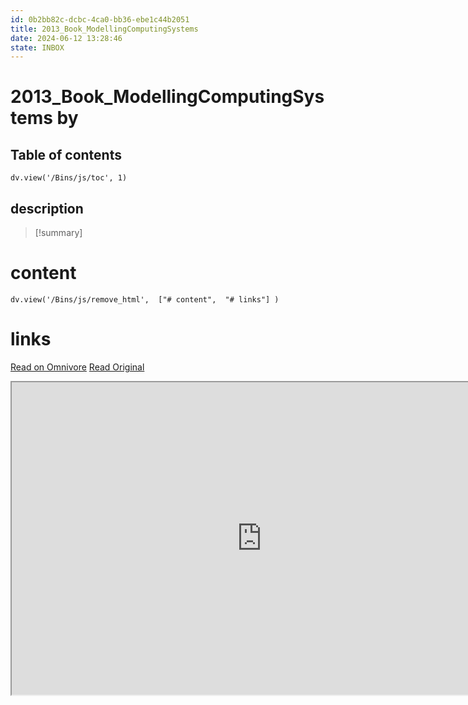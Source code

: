 ```yaml
---
id: 0b2bb82c-dcbc-4ca0-bb36-ebe1c44b2051
title: 2013_Book_ModellingComputingSystems
date: 2024-06-12 13:28:46
state: INBOX
---
```


# 2013_Book_ModellingComputingSystems by 
## Table of contents
```dataviewjs 
dv.view('/Bins/js/toc', 1) 
```


## description
>[!summary] 
> 


# content
```dataviewjs 
dv.view('/Bins/js/remove_html',  ["# content",  "# links"] ) 
```




# links
[Read on Omnivore](https://omnivore.app/me/u-eed-62-fd-4-3-c-43-4598-ad-2-a-69-e-90744-d-5-e-1-2013-book-mo-1900bfe3246)
[Read Original](https://omnivore.app/attachments/u/eed62fd4-3c43-4598-ad2a-69e90744d5e1/2013_Book_ModellingComputingSystems.pdf)

<iframe src="https://omnivore.app/attachments/u/eed62fd4-3c43-4598-ad2a-69e90744d5e1/2013_Book_ModellingComputingSystems.pdf"  width="800" height="500"></iframe>
